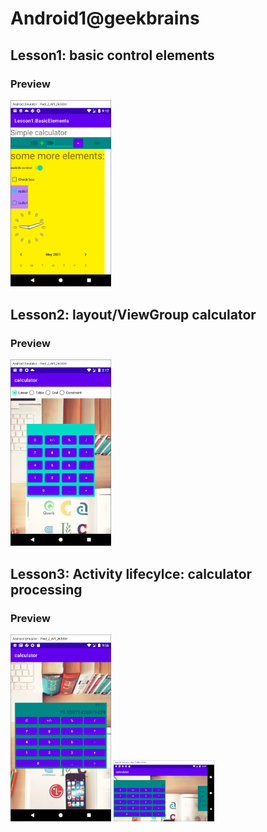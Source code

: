 # Android1@geekbrains
## Lesson1: basic control elements
### Preview
<img src="printscreens/lesson1.png" width="32%"> 

## Lesson2: layout/ViewGroup calculator
### Preview
<img src="printscreens/lesson2.png" width="32%"> 

## Lesson3: Activity lifecylce: calculator processing
### Preview
<img src="printscreens/lesson3.png" width="32%"> 
<img src="printscreens/lesson3_landscape.png" width="32%"> 